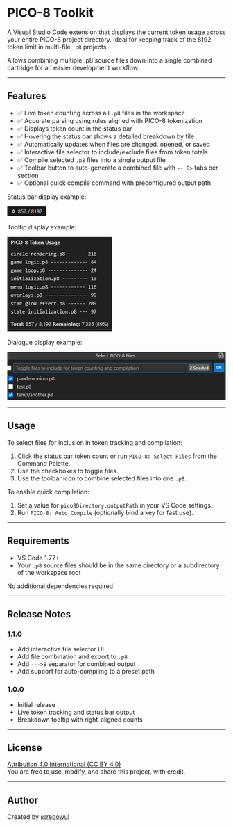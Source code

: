 # PICO-8 Toolkit

A Visual Studio Code extension that displays the current token usage across your entire PICO-8 project directory. Ideal for keeping track of the 8192 token limit in multi-file `.p8` projects.

Allows combining multiple .p8 source files down into a single combined cartridge for an easier development workflow. 

---

## Features

- ✅ Live token counting across all `.p8` files in the workspace
- ✅ Accurate parsing using rules aligned with PICO-8 tokenization
- ✅ Displays token count in the status bar
- ✅ Hovering the status bar shows a detailed breakdown by file
- ✅ Automatically updates when files are changed, opened, or saved
- ✅ Interactive file selector to include/exclude files from token totals
- ✅ Compile selected `.p8` files into a single output file
- ✅ Toolbar button to auto-generate a combined file with `-- 8>` tabs per section
- ✅ Optional quick compile command with preconfigured output path

Status bar display example:

![Status bar token count](images/status-bar.png)

Tooltip display example:

![Token breakdown tooltip](images/tooltip.png)

Dialogue display example:

![File radiobutton dialogue](images/dialogue.png)


---

## Usage

To select files for inclusion in token tracking and compilation:

1. Click the status bar token count or run `PICO-8: Select Files` from the Command Palette.
2. Use the checkboxes to toggle files.
3. Use the toolbar icon to combine selected files into one `.p8`.

To enable quick compilation:

1. Set a value for `pico8Directory.outputPath` in your VS Code settings.
2. Run `PICO-8: Auto Compile` (optionally bind a key for fast use).

---

## Requirements

- VS Code 1.77+  
- Your `.p8` source files should be in the same directory or a subdirectory of the workspace root

No additional dependencies required.

---

## Release Notes

### 1.1.0

- Add interactive file selector UI
- Add file combination and export to `.p8`
- Add `--->8` separator for combined output
- Add support for auto-compiling to a preset path

### 1.0.0

- Initial release
- Live token tracking and status bar output
- Breakdown tooltip with right-aligned counts

---

## License

[Attribution 4.0 International (CC BY 4.0)](https://creativecommons.org/licenses/by/4.0/)  
You are free to use, modify, and share this project, with credit.

---

## Author

Created by [@redowul](https://github.com/redowul)
